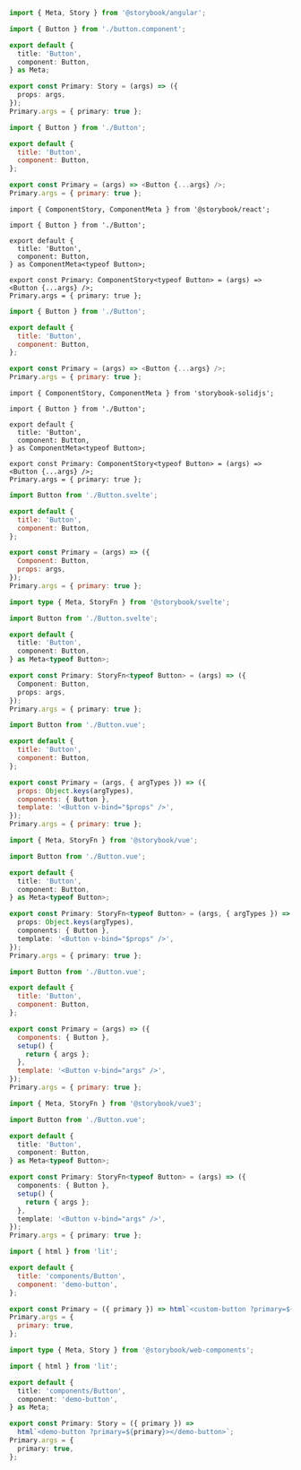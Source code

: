 ```ts filename="CSF 2" renderer="angular" language="ts"
import { Meta, Story } from '@storybook/angular';

import { Button } from './button.component';

export default {
  title: 'Button',
  component: Button,
} as Meta;

export const Primary: Story = (args) => ({
  props: args,
});
Primary.args = { primary: true };
```

```js filename="CSF 2" renderer="react" language="js"
import { Button } from './Button';

export default {
  title: 'Button',
  component: Button,
};

export const Primary = (args) => <Button {...args} />;
Primary.args = { primary: true };
```

```tsx filename="CSF 2" renderer="react" language="ts"
import { ComponentStory, ComponentMeta } from '@storybook/react';

import { Button } from './Button';

export default {
  title: 'Button',
  component: Button,
} as ComponentMeta<typeof Button>;

export const Primary: ComponentStory<typeof Button> = (args) => <Button {...args} />;
Primary.args = { primary: true };
```

```js filename="CSF 2" renderer="solid" language="js"
import { Button } from './Button';

export default {
  title: 'Button',
  component: Button,
};

export const Primary = (args) => <Button {...args} />;
Primary.args = { primary: true };
```

```tsx filename="CSF 2" renderer="solid" language="ts"
import { ComponentStory, ComponentMeta } from 'storybook-solidjs';

import { Button } from './Button';

export default {
  title: 'Button',
  component: Button,
} as ComponentMeta<typeof Button>;

export const Primary: ComponentStory<typeof Button> = (args) => <Button {...args} />;
Primary.args = { primary: true };
```

```js filename="Button.stories.js" renderer="svelte" language="js"
import Button from './Button.svelte';

export default {
  title: 'Button',
  component: Button,
};

export const Primary = (args) => ({
  Component: Button,
  props: args,
});
Primary.args = { primary: true };
```

```ts filename="Button.stories.ts" renderer="svelte" language="ts"
import type { Meta, StoryFn } from '@storybook/svelte';

import Button from './Button.svelte';

export default {
  title: 'Button',
  component: Button,
} as Meta<typeof Button>;

export const Primary: StoryFn<typeof Button> = (args) => ({
  Component: Button,
  props: args,
});
Primary.args = { primary: true };
```

```js filename="CSF 2" renderer="vue" language="js" tabTitle="2"
import Button from './Button.vue';

export default {
  title: 'Button',
  component: Button,
};

export const Primary = (args, { argTypes }) => ({
  props: Object.keys(argTypes),
  components: { Button },
  template: '<Button v-bind="$props" />',
});
Primary.args = { primary: true };
```

```ts filename="CSF 2" renderer="vue" language="ts" tabTitle="2"
import { Meta, StoryFn } from '@storybook/vue';

import Button from './Button.vue';

export default {
  title: 'Button',
  component: Button,
} as Meta<typeof Button>;

export const Primary: StoryFn<typeof Button> = (args, { argTypes }) => ({
  props: Object.keys(argTypes),
  components: { Button },
  template: '<Button v-bind="$props" />',
});
Primary.args = { primary: true };
```

```js filename="CSF 2" renderer="vue" language="js" tabTitle="3"
import Button from './Button.vue';

export default {
  title: 'Button',
  component: Button,
};

export const Primary = (args) => ({
  components: { Button },
  setup() {
    return { args };
  },
  template: '<Button v-bind="args" />',
});
Primary.args = { primary: true };
```

```ts filename="CSF 2" renderer="vue" language="ts" tabTitle="3"
import { Meta, StoryFn } from '@storybook/vue3';

import Button from './Button.vue';

export default {
  title: 'Button',
  component: Button,
} as Meta<typeof Button>;

export const Primary: StoryFn<typeof Button> = (args) => ({
  components: { Button },
  setup() {
    return { args };
  },
  template: '<Button v-bind="args" />',
});
Primary.args = { primary: true };
```

```js filename="CSF 2" renderer="web-components" language="js"
import { html } from 'lit';

export default {
  title: 'components/Button',
  component: 'demo-button',
};

export const Primary = ({ primary }) => html`<custom-button ?primary=${primary}></custom-button>`;
Primary.args = {
  primary: true,
};
```

```ts filename="CSF 2" renderer="web-components" language="ts"
import type { Meta, Story } from '@storybook/web-components';

import { html } from 'lit';

export default {
  title: 'components/Button',
  component: 'demo-button',
} as Meta;

export const Primary: Story = ({ primary }) =>
  html`<demo-button ?primary=${primary}></demo-button>`;
Primary.args = {
  primary: true,
};
```

